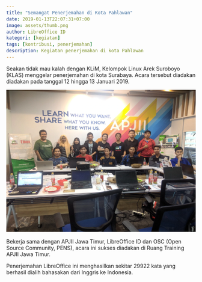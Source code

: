 ```yaml
---
title: "Semangat Penerjemahan di Kota Pahlawan"
date: 2019-01-13T22:07:31+07:00
image: assets/thumb.png
author: LibreOffice ID
kategori: [kegiatan]
tags: [kontribusi, penerjemahan]
description: Kegiatan penerjemahan di kota Pahlawan
---
```

Seakan tidak mau kalah dengan KLiM, Kelompok Linux Arek Suroboyo (KLAS) menggelar penerjemahan di kota Surabaya. Acara tersebut diadakan diadakan pada tanggal 12 hingga 13 Januari 2019.

![Penerjemahan di Surabaya](assets/gambar1.webp)

Bekerja sama dengan APJII Jawa Timur, LibreOffice ID dan OSC (Open Source Community, PENS), acara ini sukses diadakan di Ruang Training APJII Jawa Timur.

Penerjemahan LibreOffice ini menghasilkan sekitar 29922 kata yang berhasil dialih bahasakan dari Inggris ke Indonesia.
